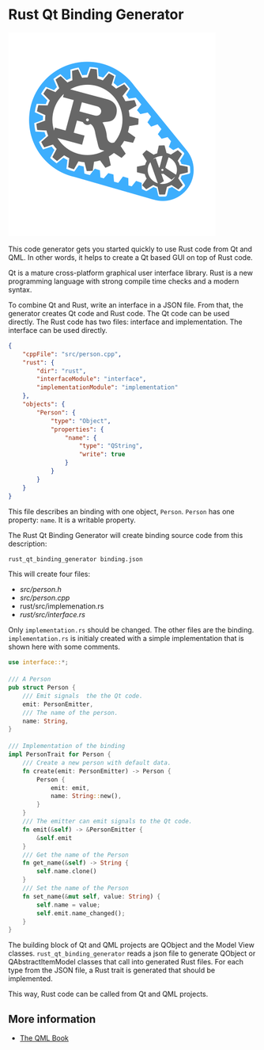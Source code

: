 # Rust Qt Binding Generator

![Rust Qt Binding](logo.svg)

This code generator gets you started quickly to use Rust code from Qt and QML. In other words, it helps to create a Qt based GUI on top of Rust code.

Qt is a mature cross-platform graphical user interface library. Rust is a new programming language with strong compile time checks and a modern syntax.

To combine Qt and Rust, write an interface in a JSON file. From that, the generator creates Qt code and Rust code. The Qt code can be used directly. The Rust code has two files: interface and implementation. The interface can be used directly.

```json
{
    "cppFile": "src/person.cpp",
    "rust": {
        "dir": "rust",
        "interfaceModule": "interface",
        "implementationModule": "implementation"
    },
    "objects": {
        "Person": {
            "type": "Object",
            "properties": {
                "name": {
                    "type": "QString",
                    "write": true
                }
            }
        }
    }
}
```

This file describes an binding with one object, `Person`. `Person` has one property: `name`. It is a writable property.

The Rust Qt Binding Generator will create binding source code from this description:

```bash
rust_qt_binding_generator binding.json
```

This will create four files:

* *src/person.h*
* *src/person.cpp*
* rust/src/implemenation.rs
* *rust/src/interface.rs*

Only `implementation.rs` should be changed. The other files are the binding. `implementation.rs` is initialy created with a simple implementation that is shown here with some comments.

```rust
use interface::*;

/// A Person
pub struct Person {
    /// Emit signals  the the Qt code.
    emit: PersonEmitter,
    /// The name of the person.
    name: String,
}

/// Implementation of the binding
impl PersonTrait for Person {
    /// Create a new person with default data.
    fn create(emit: PersonEmitter) -> Person {
        Person {
            emit: emit,
            name: String::new(),
        }
    }
    /// The emitter can emit signals to the Qt code.
    fn emit(&self) -> &PersonEmitter {
        &self.emit
    }
    /// Get the name of the Person
    fn get_name(&self) -> String {
        self.name.clone()
    }
    /// Set the name of the Person
    fn set_name(&mut self, value: String) {
        self.name = value;
        self.emit.name_changed();
    }
}
```

The building block of Qt and QML projects are QObject and the Model View classes. `rust_qt_binding_generator` reads a json file to generate QObject or QAbstractItemModel classes that call into generated Rust files. For each type from the JSON file, a Rust trait is generated that should be implemented.

This way, Rust code can be called from Qt and QML projects.

## More information

* [The QML Book](https://qmlbook.github.io/)
